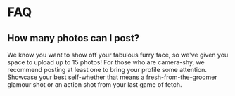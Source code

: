# FAQ 


## How many photos can I post?



We know you want to show off your fabulous furry face, so we've given you space to upload up to 15 photos! For those who are camera-shy, we recommend posting at least one to bring your profile some attention. Showcase your best self-whether that means a fresh-from-the-groomer glamour shot or an action shot from your last game of fetch.